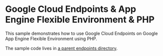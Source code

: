 # Google Cloud Endpoints & App Engine Flexible Environment & PHP

This sample demonstrates how to use Google Cloud Endpoints on Google App Engine
Flexible Environment using PHP.

The sample code lives in [a parent endpoints directory][1].

[1]: ../../../endpoints/getting-started
